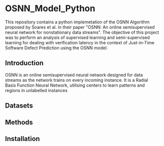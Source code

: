 # OSNN_Model_Python
This repository contains a python implemetation of the OSNN Algorithm proposed by Soares et al. in their paper "OSNN: An online semisupervised neural network for nonstationary data streams". The objective of this project was to perform an analysis of supervised learning and semi-supervised learning for dealing with verification latency in the context of Just-in-Time Software Defect Prediction using the OSNN model.

## Introduction
OSNN is an online semisupervised neural network designed for data streams as the network trains on every incoming instance. It is a Radial Basis Function Neural Network, utilising centers to learn patterns and regions in unlabelled instances


## Datasets
## Methods
## Installation


